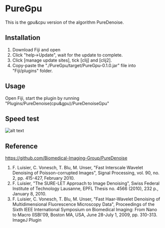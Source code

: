 # PureGpu

This is the gpu&cpu version of the algorithm PureDenoise.

## Installation

1. Download Fiji and open
2. Click "help->Update", wait for the update to complete.
3. Click [manage update sites], tick [clij] and [clij2].
4. Copy-paste the "./PureGpu/target/PureGpu-0.1.0.jar" file into  "Fiji/plugins" folder.

## Usage

Open Fiji, start the plugin by running "Plugins/PureDenoise(cpu&gpu)/PureDenoiseGpu"

## Speed test

![alt text](https://github.com/ZikaiSun/PureGpu/blob/main/comp.png?raw=true)

## Reference

https://github.com/Biomedical-Imaging-Group/PureDenoise

1. F. Luisier, C. Vonesch, T. Blu, M. Unser, "Fast Interscale Wavelet Denoising of Poisson-corrupted Images", Signal Processing, vol. 90, no. 2, pp. 415-427, February 2010.
2. F. Luisier, "The SURE-LET Approach to Image Denoising", Swiss Federal Institute of Technology Lausanne, EPFL Thesis no. 4566 (2010), 232 p., January 8, 2010.
3. F. Luisier, C. Vonesch, T. Blu, M. Unser, "Fast Haar-Wavelet Denoising of Multidimensional Fluorescence Microscopy Data", Proceedings of the Sixth IEEE International Symposium on Biomedical Imaging: From Nano to Macro (ISBI'09, Boston MA, USA, June 28-July 1, 2009, pp. 310-313.
ImageJ Plugin


